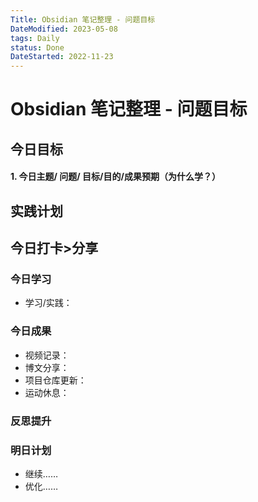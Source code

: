 ```yaml
---
Title: Obsidian 笔记整理 - 问题目标
DateModified: 2023-05-08
tags: Daily
status: Done
DateStarted: 2022-11-23
---
```


# Obsidian 笔记整理 - 问题目标

## 今日目标

#### 1. 今日主题/ 问题/ 目标/**目的**/成果预期（**为什么学**？）

## 实践计划

## 今日打卡>分享

### 今日学习

- 学习/实践：

### 今日成果

- 视频记录：
- 博文分享：
- 项目仓库更新：
- 运动休息：

### 反思提升

### 明日计划

- 继续……
- 优化……
